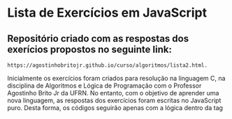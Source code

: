 # Lista de Exercícios em JavaScript

## Repositório criado com as respostas dos exerícios propostos no seguinte link:
    https://agostinhobritojr.github.io/curso/algoritmos/lista2.html.
    
Inicialmente os exercícios foram criados para resolução na linguagem C, na disciplina de Algoritmos e Lógica de Programação com o Professor Agostinho Brito Jr da UFRN. No entanto, com o objetivo de aprender uma nova linguagem, as respostas dos exercícios foram escritas no JavaScript puro. Desta forma, os códigos seguirão apenas com a lógica dentro da tag <script>.
    

##### obs2: Algumas questões foram resolvidas utilizando funções para exercitar o método. Sei que poderiam ser resolvidas de forma mais simples, apenas escolhi o método como forma de aprender.
